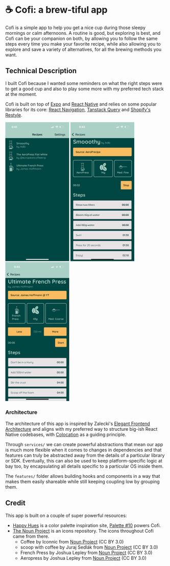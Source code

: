 # ☕ Cofi: a brew-tiful app

Cofi is a simple app to help you get a nice cup during those sleepy mornings or calm afternoons.
A routine is good, but exploring is best, and Cofi can be your companion on both, by allowing you to follow the same steps every time you make your favorite recipe, while also allowing you to explore and save a variety of alternatives, for all the brewing methods you want.

## Technical Description

I built Cofi because I wanted some reminders on what the right steps were to get a good cup and also to play some more with my preferred tech stack at the moment.

Cofi is built on top of [Expo](https://expo.dev/) and [React Native](https://reactnative.dev/) and relies on some popular libraries for its core: [React Navigation](https://reactnavigation.org/), [Tanstack Query](https://tanstack.com/query/) and [Shopify's Restyle](https://shopify.github.io/restyle/).

<p float="left">
  <img src="./demo/recipes.png" width="200" />
  <img src="./demo/recipe.png" width="200" />
  <img src="./demo/recipe_adjust.png" width="200" />
</p>

### Architecture

The architecture of this app is inspired by Zalecki's [Elegant Frontend Architecture](https://michalzalecki.com/elegant-frontend-architecture/) and aligns with my preferred way to structure big-ish React Native codebases, with [Colocation](https://kentcdodds.com/blog/colocation) as a guiding principle.

Through `services/` we can create powerful abstractions that mean our app is much more flexible when it comes to changes in dependencies and that features can truly be abstracted away from the details of a particular library or SDK.
Eventually, this can also be used to keep platform-specific logic at bay too, by encapsulating all details specific to a particular OS inside them.

The `features/` folder allows building hooks and components in a way that makes them easily shareable while still keeping coupling low by grouping them.

## Credit

This app is built on a couple of super powerful resources:

- [Happy Hues](https://www.happyhues.co/) is a color palette inspiration site, [Palette #10](https://www.happyhues.co/palettes/10) powers Cofi.
- [The Noun Project](https://thenounproject.com/) is an icons repository. The icons throughout Cofi came from there.
  - Coffee by Iconnic from <a href="https://thenounproject.com/browse/icons/term/coffee/" target="_blank" title="Coffee Icons">Noun Project</a> (CC BY 3.0)
  - scoop with coffee by Juraj Sedlák from <a href="https://thenounproject.com/browse/icons/term/scoop-with-coffee/" target="_blank" title="scoop with coffee Icons">Noun Project</a> (CC BY 3.0)
  - French Press by Joshua Lepley from <a href="https://thenounproject.com/browse/icons/term/french-press/" target="_blank" title="French Press Icons">Noun Project</a> (CC BY 3.0)
  - Aeropress by Joshua Lepley from <a href="https://thenounproject.com/browse/icons/term/aeropress/" target="_blank" title="Aeropress Icons">Noun Project</a> (CC BY 3.0)
